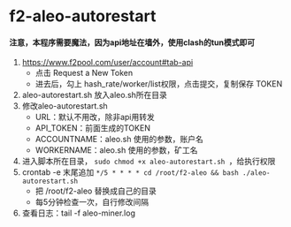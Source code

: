 # f2-aleo-autorestart

#### 注意，本程序需要魔法，因为api地址在墙外，使用clash的tun模式即可
1. https://www.f2pool.com/user/account#tab-api 
    - 点击 Request a New Token
    - 进去后，勾上 hash_rate/worker/list权限，点击提交，复制保存 TOKEN
2. aleo-autorestart.sh 放入aleo.sh所在目录
3. 修改aleo-autorestart.sh
    - URL：默认不用改，除非api用转发
    - API_TOKEN：前面生成的TOKEN
    - ACCOUNTNAME：aleo.sh 使用的参数，账户名
    - WORKERNAME：aleo.sh 使用的参数，矿工名
4. 进入脚本所在目录， ```sudo chmod +x aleo-autorestart.sh ```，给执行权限
5. crontab -e 末尾追加 ```*/5 * * * * cd /root/f2-aleo && bash ./aleo-autorestart.sh```
    - 把 /root/f2-aleo 替换成自己的目录
    - 每5分钟检查一次，自行修改间隔
6. 查看日志：tail -f aleo-miner.log

